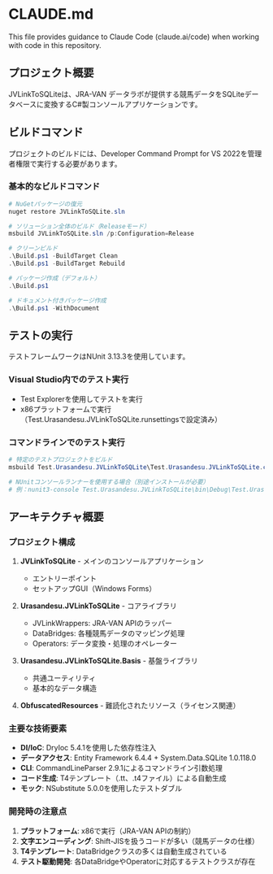 # CLAUDE.md

This file provides guidance to Claude Code (claude.ai/code) when working with code in this repository.

## プロジェクト概要

JVLinkToSQLiteは、JRA-VAN データラボが提供する競馬データをSQLiteデータベースに変換するC#製コンソールアプリケーションです。

## ビルドコマンド

プロジェクトのビルドには、Developer Command Prompt for VS 2022を管理者権限で実行する必要があります。

### 基本的なビルドコマンド

```powershell
# NuGetパッケージの復元
nuget restore JVLinkToSQLite.sln

# ソリューション全体のビルド（Releaseモード）
msbuild JVLinkToSQLite.sln /p:Configuration=Release

# クリーンビルド
.\Build.ps1 -BuildTarget Clean
.\Build.ps1 -BuildTarget Rebuild

# パッケージ作成（デフォルト）
.\Build.ps1

# ドキュメント付きパッケージ作成
.\Build.ps1 -WithDocument
```

## テストの実行

テストフレームワークはNUnit 3.13.3を使用しています。

### Visual Studio内でのテスト実行
- Test Explorerを使用してテストを実行
- x86プラットフォームで実行（Test.Urasandesu.JVLinkToSQLite.runsettingsで設定済み）

### コマンドラインでのテスト実行
```powershell
# 特定のテストプロジェクトをビルド
msbuild Test.Urasandesu.JVLinkToSQLite\Test.Urasandesu.JVLinkToSQLite.csproj /p:Configuration=Debug

# NUnitコンソールランナーを使用する場合（別途インストールが必要）
# 例：nunit3-console Test.Urasandesu.JVLinkToSQLite\bin\Debug\Test.Urasandesu.JVLinkToSQLite.dll
```

## アーキテクチャ概要

### プロジェクト構成

1. **JVLinkToSQLite** - メインのコンソールアプリケーション
   - エントリーポイント
   - セットアップGUI（Windows Forms）

2. **Urasandesu.JVLinkToSQLite** - コアライブラリ
   - JVLinkWrappers: JRA-VAN APIのラッパー
   - DataBridges: 各種競馬データのマッピング処理
   - Operators: データ変換・処理のオペレーター

3. **Urasandesu.JVLinkToSQLite.Basis** - 基盤ライブラリ
   - 共通ユーティリティ
   - 基本的なデータ構造

4. **ObfuscatedResources** - 難読化されたリソース（ライセンス関連）

### 主要な技術要素

- **DI/IoC**: DryIoc 5.4.1を使用した依存性注入
- **データアクセス**: Entity Framework 6.4.4 + System.Data.SQLite 1.0.118.0
- **CLI**: CommandLineParser 2.9.1によるコマンドライン引数処理
- **コード生成**: T4テンプレート（.tt、.t4ファイル）による自動生成
- **モック**: NSubstitute 5.0.0を使用したテストダブル

### 開発時の注意点

1. **プラットフォーム**: x86で実行（JRA-VAN APIの制約）
2. **文字エンコーディング**: Shift-JISを扱うコードが多い（競馬データの仕様）
3. **T4テンプレート**: DataBridgeクラスの多くは自動生成されている
4. **テスト駆動開発**: 各DataBridgeやOperatorに対応するテストクラスが存在